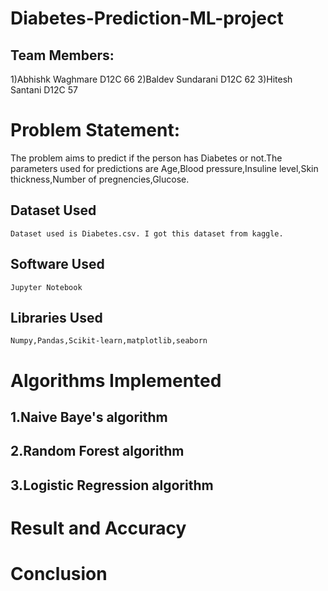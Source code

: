 # Diabetes-Prediction-ML-project

##  Team Members:
1)Abhishk Waghmare D12C 66
2)Baldev Sundarani D12C 62
3)Hitesh Santani D12C 57

# Problem Statement:
  The problem aims to predict if the person has Diabetes or not.The parameters used for predictions are Age,Blood pressure,Insuline level,Skin thickness,Number of pregnencies,Glucose.
     
## Dataset Used
    Dataset used is Diabetes.csv. I got this dataset from kaggle.
        
## Software Used
    Jupyter Notebook
   
## Libraries Used
    Numpy,Pandas,Scikit-learn,matplotlib,seaborn
    
# Algorithms Implemented
## 1.Naive Baye's algorithm
## 2.Random Forest algorithm
## 3.Logistic Regression algorithm

# Result and Accuracy

# Conclusion
